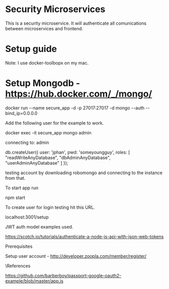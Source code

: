 # Security Microservices
This is a security microservice. It will authenticate all comunications between microservices and frontend. 

# Setup guide

Note: I use docker-toolbopx on my mac.

# Setup Mongodb - https://hub.docker.com/_/mongo/

docker run --name secure_app -d -p 27017:27017 -d mongo --auth --bind_ip=0.0.0.0

Add the following user for the example to work.

docker exec -it secure_app mongo admin

connecting to: admin


db.createUser({ user: 'jphan', pwd: 'someyoungguy', roles: [ "readWriteAnyDatabase", "dbAdminAnyDatabase", "userAdminAnyDatabase" ] });


testing account by downloading robomongo and connecting to the instance from that.

To start app run 

npm start

To create user for login testing hit this URL.

localhost:3001/setup

JWT auth model examples used.

https://scotch.io/tutorials/authenticate-a-node-js-api-with-json-web-tokens

Prerequisites

Setup user account - http://developer.zoopla.com/member/register/

\References

https://github.com/barberboy/passport-google-oauth2-example/blob/master/app.js


